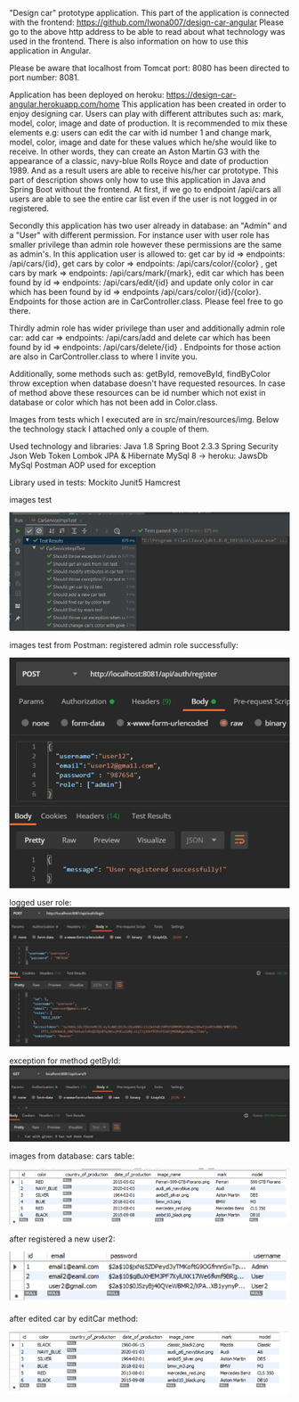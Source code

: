 "Design car" prototype application. 
This part of the application is connected with the frontend: https://github.com/Iwona007/design-car-angular 
Please go to the above http address to be able to read about what technology was used in the frontend. There 
is also information on how to use this application in Angular.

Please be aware that localhost from Tomcat port: 8080 has been directed to port number: 8081.

Application has been deployed on heroku: https://design-car-angular.herokuapp.com/home
This application has been created in order to enjoy designing car. Users can play with different attributes 
such as: mark, model, color, image and date of production. It is recommended to mix these elements e.g: users 
can edit the car with id number 1 and change mark, model, color, image and date for these values which he/she 
would like to receive. In other words, they can create an Aston Martin G3 with the appearance of a classic, 
navy-blue Rolls Royce and date of production 1989. And as a result users are able to receive his/her car prototype.
This part of description shows only how to use this application in Java and Spring Boot without the frontend. 
At first, if we go to endpoint /api/cars all users are able to see the entire car list even if the user is not 
logged in or registered.

Secondly this application has two user already in database: an "Admin" and a "User" with different permission.
For instance user with user role has smaller privilege than admin role however these permissions are the same as admin's.
In this application user is allowed to: 
get car by id => endpoints: /api/cars/{id},
get cars by color => endpoints: /api/cars/color/{color} , 
get cars by mark => endpoints: /api/cars/mark/{mark}, 
edit car which has been found by id => endpoints: /api/cars/edit/{id} and 
update only color in car which has been found by id => endpoints /api/cars/color/{id}/{color}.
Endpoints for those action are in CarController.class. Please feel free to go there.

Thirdly admin role has wider privilege than user and additionally admin role car: 
add car => endpoints: /api/cars/add and 
delete car which has been found by id => endpoints: /api/cars/delete/{id} .
Endpoints for those action are also in CarController.class to where I invite you. 

Additionally, some methods such as: getById, removeById, findByColor throw exception when database doesn't have 
requested resources. In case of method above these resources can be id number which not exist in database or color which 
has not been add in Color.class. 

Images from tests which I executed are in src/main/resources/img. Below the technology stack I attached only a couple 
of them. 

Used technology and libraries:
Java 1.8
Spring Boot 2.3.3
Spring Security
Json Web Token
Lombok
JPA & Hibernate
MySql 8 -> heroku: JawsDb MySql
Postman
AOP used for exception

Library used in tests:
Mockito
Junit5
Hamcrest

images test

![App_image](src/main/resources/img/test.PNG)

images test from Postman:
registered admin role successfully:

![App_image](src/main/resources/img/postman_register.PNG)

logged user role:
![App_image](src/main/resources/img/login_user.PNG)

exception for method getById:
![App_image](src/main/resources/img/exception_get_id.PNG)

images from database:
cars table:

![App_image](src/main/resources/img/database_cars.PNG)

after registered a new user2:

![App_image](src/main/resources/img/database_user2.PNG)

after edited car by editCar method:

![App_image](src/main/resources/img/database_after_edted_car.PNG)


